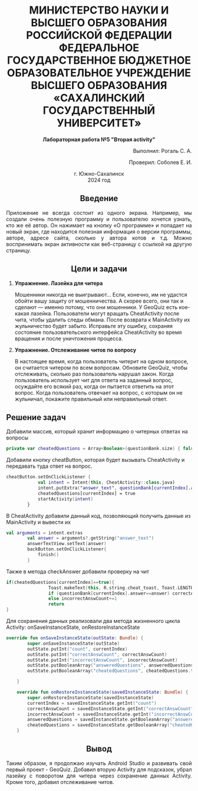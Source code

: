 <h1 align="center" paddin> МИНИСТЕРСТВО НАУКИ И ВЫСШЕГО ОБРАЗОВАНИЯ РОССИЙСКОЙ ФЕДЕРАЦИИ ФЕДЕРАЛЬНОЕ ГОСУДАРСТВЕННОЕ БЮДЖЕТНОЕ ОБРАЗОВАТЕЛЬНОЕ УЧРЕЖДЕНИЕ ВЫСШЕГО ОБРАЗОВАНИЯ «САХАЛИНСКИЙ ГОСУДАРСТВЕННЫЙ УНИВЕРСИТЕТ»</h1>

<p align="center"><strong>Лабораторная работа №5 "Вторая activity" </strong></p>

<p align="right">Выполнил: Рогаль С. А.</p>
<p align="right">Проверил: Соболев Е. И.</p>

<p align="center">г. Южно-Сахалинск <br> 2024 год</p>

<h2 align="center">Введение</h2>
<p align="justify">Приложение не всегда состоит из одного экрана. Например, мы создали очень полезную программу и пользователю хочется узнать, кто же её автор. Он нажимает на кнопку «О программе» и попадает на новый экран, где находится полезная информация о версии программы, авторе, адресе сайта, сколько у автора котов и т.д. Можно воспринимать экран активности как веб-страницу с ссылкой на другую страницу.
<h2 align="center">Цели и задачи</h2>
<ol>
  <li><strong>Упражнение. Лазейка для читера </strong><br>
<p>Мошенники никогда не выигрывают... Если, конечно, им не удастся обойти вашу защиту от мошенничества. А скорее всего, они так и сделают — именно потому, что они мошенники. У GeoQuiz есть кое-какая лазейка. Пользователи могут вращать CheatActivity после чита, чтобы удалить следы обмана. После возврата к MainActivity их жульничество будет забыто. Исправьте эту ошибку, сохраняя состояние пользовательского интерфейса CheatActivity во время вращения и после уничтожения процесса. </p>
</li>
  <li><strong> Упражнение. Отслеживание читов по вопросу </strong><br>
<p>В настоящее время, когда пользователь читерит на одном вопросе, он считается читером по всем вопросам. Обновите GeoQuiz, чтобы отслеживать, сколько раз пользователь нарушал закон. Когда пользователь использует чит для ответа на заданный вопрос, осуждайте его всякий раз, когда он пытается ответить на этот вопрос. Когда пользователь отвечает на вопрос, с которым он не жульничал, покажите правильный или неправильный ответ. </p>
</ol>

<h2>Решение задач</h2>
<p>Добавили массив, который хранит информацию о читерных ответах на вопросы</p>

```kotlin
private var cheatedQuestions = Array<Boolean>(questionBank.size) { false }
```

<p>Добавили кнопку cheatButton, которая будет вызывать CheatActivity и передавать туда ответ на вопрос.</p>

```kotlin
cheatButton.setOnClickListener {
            val intent = Intent(this, CheatActivity::class.java)
            intent.putExtra("answer_text", questionBank[currentIndex].answer.toString())
            cheatedQuestions[currentIndex] = true
            startActivity(intent)
        }
```

<p>В CheatActivity добавили данный код, позволяющий получить данные из MainActivity и вывести их</p>

```kotlin
val arguments = intent.extras
        val answer = arguments?.getString("answer_text")
        answerTextView.setText(answer)
        backButton.setOnClickListener{
            finish()
        }
```

<p>Также в метода checkAnswer добавили проверку на чит</p>

```kotlin
if(cheatedQuestions[currentIndex]==true){
                Toast.makeText(this, R.string.cheat_toast, Toast.LENGTH_SHORT).show()
                if (questionBank[currentIndex].answer==answer) correctAnswCount+=1
                else incorrectAnswCount+=1
                return
}
```

<p>Для сохранения данных реализовали два метода жизненного цикла Activity: onSaveInstanceState, onRestoreInstanceState</p>

```kotlin
override fun onSaveInstanceState(outState: Bundle) {
        super.onSaveInstanceState(outState)
        outState.putInt("count", currentIndex)
        outState.putInt("correctAnswCount", correctAnswCount)
        outState.putInt("incorrectAnswCount", incorrectAnswCount)
        outState.putBooleanArray("answeredQuestions", answeredQuestions.toBooleanArray())
        outState.putBooleanArray("cheatedQuestions", cheatedQuestions.toBooleanArray())

    }

    override fun onRestoreInstanceState(savedInstanceState: Bundle) {
        super.onRestoreInstanceState(savedInstanceState)
        currentIndex = savedInstanceState.getInt("count")
        correctAnswCount = savedInstanceState.getInt("correctAnswCount")
        incorrectAnswCount = savedInstanceState.getInt("incorrectAnswCount")
        answeredQuestions = savedInstanceState.getBooleanArray("answeredQuestions")!!.toTypedArray()
        cheatedQuestions = savedInstanceState.getBooleanArray("cheatedQuestions")!!.toTypedArray()
    }
```

<h2 align="center">Вывод</h2>
<p align="justify">Таким образом, я продолжаю изучать Android Studio и развивать свой первый проект - GeoQuiz. Добавил вторую Activity для подсказок, убрал лазейку с поворотом для читера через сохранение данных Activity. Кроме того, добавил отслеживание читов.</p>




